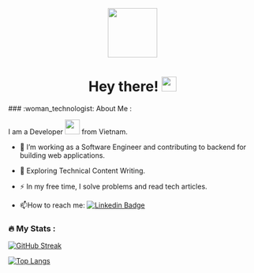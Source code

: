 <div id="header" align="center">
  <img src="https://media.giphy.com/media/M9gbBd9nbDrOTu1Mqx/giphy.gif" width="100"/>
</div>
<h1 align="center">
  Hey there!
  <img src="https://media.giphy.com/media/hvRJCLFzcasrR4ia7z/giphy.gif" width="30px"/>
</h1>
### :woman_technologist: About Me :

I am a Developer <img src="https://media.giphy.com/media/WUlplcMpOCEmTGBtBW/giphy.gif" width="30"> from Vietnam.
- :telescope: I’m working as a Software Engineer and contributing to backend for building web applications.

- :seedling: Exploring Technical Content Writing.

- :zap: In my free time, I solve problems and read tech articles.

- :mailbox:How to reach me: [![Linkedin Badge](https://img.shields.io/badge/-tund-blue?style=flat&logo=Linkedin&logoColor=white)](https://www.linkedin.com/in/ngductu/)

### :fire: My Stats :

[![GitHub Streak](http://github-readme-streak-stats.herokuapp.com?user=ductu67&theme=dark&background=000000)](https://git.io/streak-stats)

[![Top Langs](https://github-readme-stats.vercel.app/api/top-langs/?username=ductu67&layout=compact)](https://github.com/anuraghazra/github-readme-stats)
